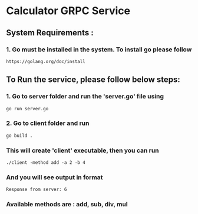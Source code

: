 # Calculator GRPC Service

## System Requirements :

### 1. Go must be installed in the system. To install go please follow

    https://golang.org/doc/install

## To Run the service, please follow below steps:

### 1. Go to server folder and run the 'server.go' file using

    go run server.go

### 2. Go to client folder and run

    go build .

### This will create 'client' executable, then you can run

    ./client -method add -a 2 -b 4

### And you will see output in format

    Response from server: 6

### Available methods are : add, sub, div, mul
